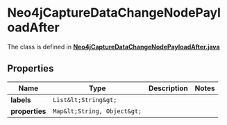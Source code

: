 

# Neo4jCaptureDataChangeNodePayloadAfter

The class is defined in **[Neo4jCaptureDataChangeNodePayloadAfter.java](../../src/main/java/org/openapitools/model/Neo4jCaptureDataChangeNodePayloadAfter.java)**

## Properties

Name | Type | Description | Notes
------------ | ------------- | ------------- | -------------
**labels** | `List&lt;String&gt;` |  | 
**properties** | `Map&lt;String, Object&gt;` |  | 




